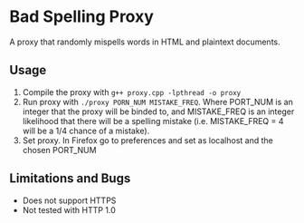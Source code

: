 # Bad Spelling Proxy
A proxy that randomly mispells words in HTML and plaintext documents.


## Usage
 1. Compile the proxy with `g++ proxy.cpp -lpthread -o proxy`
 2. Run proxy with `./proxy PORN_NUM MISTAKE_FREQ`. Where PORT_NUM is an integer that the proxy will be binded to, and MISTAKE_FREQ is an integer likelihood that there will be a spelling mistake (i.e. MISTAKE_FREQ = 4 will be a 1/4 chance of a mistake).
 3. Set proxy. In Firefox go to preferences and set as localhost and the chosen PORT_NUM

## Limitations and Bugs
 - Does not support HTTPS
 - Not tested with HTTP 1.0
 